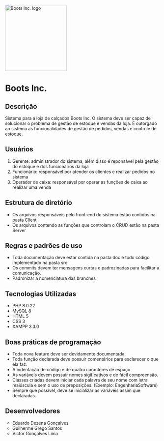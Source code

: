 <p>
    <img src="https://i.imgur.com/stJOzoT.png" alt="Boots Inc. logo" width="200" height="215">
</p>

<h1> <b> Boots Inc. </b> </h1>

<h2> <b> Descrição </b> </h2>
<p> 
    Sistema para a loja de calçados Boots Inc. O sistema deve ser capaz de solucionar o problema de gestão de estoque e vendas da loja. É outorgado ao sistema as funcionalidades de gestão de pedidos, vendas e controle de estoque. 
</p>


<h2> <b> Usuários </b> </h2>
<ol>
    <li>Gerente: administrador do sistema, além disso é reponsável pela gestão do estoque e dos funcionários da loja
    </li>
    <li>Funcionário: responsável por atender os clientes e realizar pedidos no sistema </li>
    <li>Operador de caixa: responsável por operar as funções de caixa ao realizar uma venda </li>
</ol>


<h2> <b> Estrutura de diretório </b> </h2>
<ul type="square">
    <li> Os arquivos responsáveis pelo front-end do sistema estão contidos na pasta Client </li>
    <li> Os arquivos contendo as funções que controlam o CRUD estão na pasta Server </li>
</ul>

<h2> <b> Regras e padrões de uso </b> </h2>
<ul type="square">
    <li> Toda documentação deve estar contida na pasta doc e todo código implementado na pasta src </li>
    <li> Os commits devem ter mensagens curtas e padrozinadas para facilitar a comunicação. </li>
    <li> Padronizar a nomenclatura das branches</li>
</ul>

 
<h2> <b> Tecnologias Utilizadas </b> </h2>
<ul>
    <li>PHP 8.0.22 </li>
    <li>MySQL 8 </li>
    <li>HTML 5 </li>
    <li>CSS 3 </li>
    <li>XAMPP 3.3.0 </li>
</ul>

<h2> <b> Boas práticas de programação </b> </h2>
<ul>
    <li>Toda nova feature deve ser devidamente documentada.</li>
    <li>Toda função declarada deve possuir comentários para esclarecer o que ela faz.</li>
    <li>A indentação de código é de quatro caracteres de espaço.</li>
    <li>As variáveis devem possuir nomes sigificativos e de fácil compreensão.</li>
    <li>Classes criadas devem iniciar cada palavra de seu nome com letra maiúscula e sem o uso de preposições. (Exemplo: EngenhariaSoftware)</li>
    <li>Sempre que possível, deve se inicializar as variáveis assim que declaradas.</li>
</ul>
 
<h2> <b> Desenvolvedores </b> </h2>
<ul type = "circle">
    <li>Eduardo Dezena Gonçalves</li>
    <li>Guilherme Grego Santos </li>
    <li>Victor Gonçalves Lima </li>
</ul>
